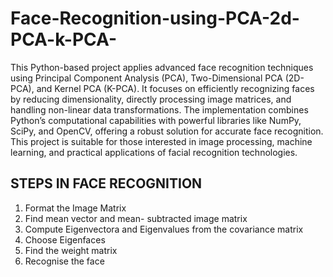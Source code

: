 # Face-Recognition-using-PCA-2d-PCA-k-PCA-


This Python-based project applies advanced face recognition techniques using Principal Component Analysis (PCA), Two-Dimensional PCA (2D-PCA), and Kernel PCA (K-PCA). It focuses on efficiently recognizing faces by reducing dimensionality, directly processing image matrices, and handling non-linear data transformations. The implementation combines Python’s computational capabilities with powerful libraries like NumPy, SciPy, and OpenCV, offering a robust solution for accurate face recognition. This project is suitable for those interested in image processing, machine learning, and practical applications of facial recognition technologies.

## STEPS IN FACE RECOGNITION

1) Format the Image Matrix
2) Find mean vector and mean- subtracted image matrix
3) Compute Eigenvectora and Eigenvalues from the covariance matrix
4) Choose Eigenfaces
5) Find the weight matrix
6) Recognise the face

